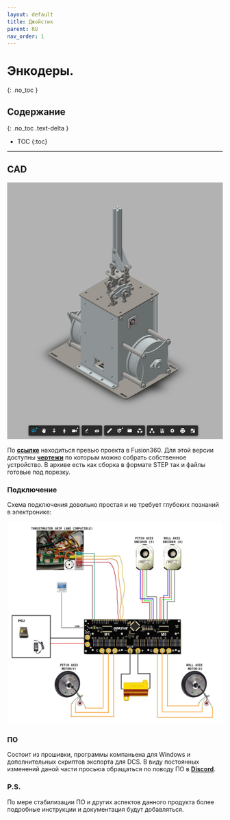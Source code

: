 ```yaml
---
layout: default
title: Джойстик
parent: RU
nav_order: 1
---
```


# Энкодеры.
{: .no_toc }

## Содержание
{: .no_toc .text-delta }

- TOC
{:toc}

---

## CAD
<img src="../../assets/images/cad_preview.png">

По [**ссылке**](https://a360.co/3FeNV4K) находиться превью проекта в Fusion360. Для этой версии доступны [**чертежи**](../../assets/cad/joystick_cad.zip) по которым можно собрать собственное устройство. В архиве есть как сборка в формате STEP так и файлы готовые под порезку.

### Подключение
Схема подключения довольно простая и не требует глубоких познаний в электронике:

<img src="../../assets/images/scheme_joystick.jpg">


### ПО

Состоит из прошивки, программы компаньена для Windows и дополнительных скриптов экспорта для DCS. В виду постоянных изменений даной части просьюа обращаться по поводу ПО в [**Discord**](https://discord.gg/Gt6rnvrZKu).

### P.S.

По мере стабилизации ПО и других аспектов данного продукта более подробные инструкции и документация будут добавляться.